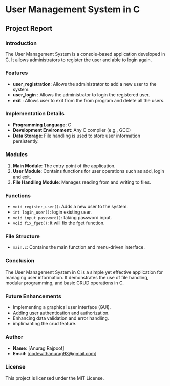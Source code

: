 # User Management System in C

## Project Report

### Introduction
The User Management System is a console-based application developed in C. It allows administrators to register the user and able to login again.

### Features
- **user_registration**: Allows the administrator to add a new user to the system.
- **user_login** : Allows the administrator to login the registered user.
- **exit** : Allows user to exit from the from program and delete all the users.

### Implementation Details
- **Programming Language**: C
- **Development Environment**: Any C compiler (e.g., GCC)
- **Data Storage**: File handling is used to store user information persistently.

### Modules
1. **Main Module**: The entry point of the application.
2. **User Module**: Contains functions for user operations such as add, login and exit.
3. **File Handling Module**: Manages reading from and writing to files.

### Functions
- `void register_user()`: Adds a new user to the system.
- `int login_user()`: login existing user.
- `void input_password()`: taking password input.
- `void fix_fget()`: it will fix the fget function.

### File Structure
- `main.c`: Contains the main function and menu-driven interface.

### Conclusion
The User Management System in C is a simple yet effective application for managing user information. It demonstrates the use of file handling, modular programming, and basic CRUD operations in C.

### Future Enhancements
- Implementing a graphical user interface (GUI).
- Adding user authentication and authorization.
- Enhancing data validation and error handling.
- implimanting the crud feature.

### Author
- **Name**: [Anurag Rajpoot]
- **Email**: [codewithanurag93@gmail.com]

### License
This project is licensed under the MIT License.
